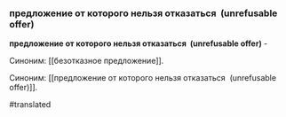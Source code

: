 ### предложение от которого нельзя отказаться  (unrefusable offer)

**предложение от которого нельзя отказаться  (unrefusable offer)** -

Синоним: [[безотказное предложение]].

Синоним: [[предложение от которого нельзя отказаться  (unrefusable offer)]].

#translated
